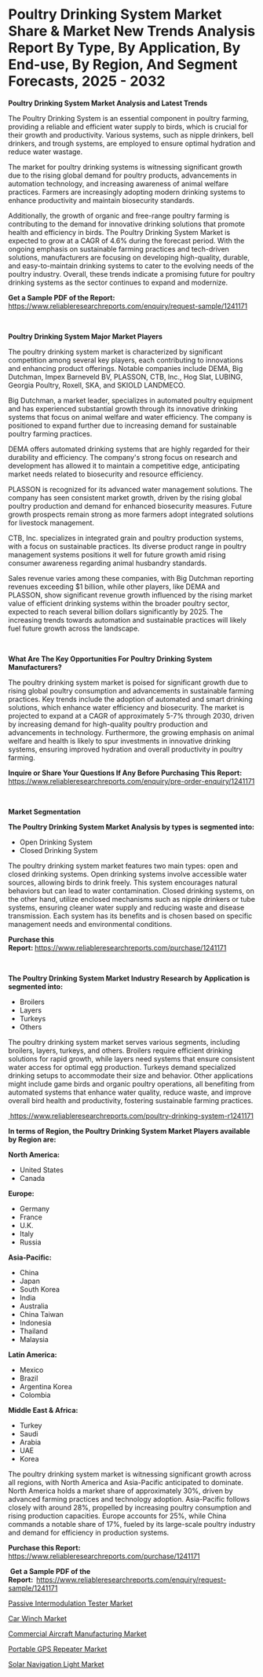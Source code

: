 <p><h1>Poultry Drinking System Market Share & Market New Trends Analysis Report By Type, By Application, By End-use, By Region, And Segment Forecasts, 2025 - 2032</h1></p><p><strong>Poultry Drinking System Market Analysis and Latest Trends</strong></p>
<p><p>The Poultry Drinking System is an essential component in poultry farming, providing a reliable and efficient water supply to birds, which is crucial for their growth and productivity. Various systems, such as nipple drinkers, bell drinkers, and trough systems, are employed to ensure optimal hydration and reduce water wastage. </p><p>The market for poultry drinking systems is witnessing significant growth due to the rising global demand for poultry products, advancements in automation technology, and increasing awareness of animal welfare practices. Farmers are increasingly adopting modern drinking systems to enhance productivity and maintain biosecurity standards. </p><p>Additionally, the growth of organic and free-range poultry farming is contributing to the demand for innovative drinking solutions that promote health and efficiency in birds. The Poultry Drinking System Market is expected to grow at a CAGR of 4.6% during the forecast period. With the ongoing emphasis on sustainable farming practices and tech-driven solutions, manufacturers are focusing on developing high-quality, durable, and easy-to-maintain drinking systems to cater to the evolving needs of the poultry industry. Overall, these trends indicate a promising future for poultry drinking systems as the sector continues to expand and modernize.</p></p>
<p><strong>Get a Sample PDF of the Report:&nbsp;</strong> <a href="https://www.reliableresearchreports.com/enquiry/request-sample/1241171?utm_campaign=31&utm_medium=2&utm_source=Github&utm_content=ia&utm_term=11042025&utm_id=poultry-drinking-system">https://www.reliableresearchreports.com/enquiry/request-sample/1241171</a></p>
<p>&nbsp;</p>
<p><strong>Poultry Drinking System Major Market Players</strong></p>
<p><p>The poultry drinking system market is characterized by significant competition among several key players, each contributing to innovations and enhancing product offerings. Notable companies include DEMA, Big Dutchman, Impex Barneveld BV, PLASSON, CTB, Inc., Hog Slat, LUBING, Georgia Poultry, Roxell, SKA, and SKIOLD LANDMECO.</p><p>Big Dutchman, a market leader, specializes in automated poultry equipment and has experienced substantial growth through its innovative drinking systems that focus on animal welfare and water efficiency. The company is positioned to expand further due to increasing demand for sustainable poultry farming practices.</p><p>DEMA offers automated drinking systems that are highly regarded for their durability and efficiency. The company's strong focus on research and development has allowed it to maintain a competitive edge, anticipating market needs related to biosecurity and resource efficiency.</p><p>PLASSON is recognized for its advanced water management solutions. The company has seen consistent market growth, driven by the rising global poultry production and demand for enhanced biosecurity measures. Future growth prospects remain strong as more farmers adopt integrated solutions for livestock management.</p><p>CTB, Inc. specializes in integrated grain and poultry production systems, with a focus on sustainable practices. Its diverse product range in poultry management systems positions it well for future growth amid rising consumer awareness regarding animal husbandry standards.</p><p>Sales revenue varies among these companies, with Big Dutchman reporting revenues exceeding $1 billion, while other players, like DEMA and PLASSON, show significant revenue growth influenced by the rising market value of efficient drinking systems within the broader poultry sector, expected to reach several billion dollars significantly by 2025. The increasing trends towards automation and sustainable practices will likely fuel future growth across the landscape.</p></p>
<p>&nbsp;</p>
<p><strong>What Are The Key Opportunities For Poultry Drinking System Manufacturers?</strong></p>
<p><p>The poultry drinking system market is poised for significant growth due to rising global poultry consumption and advancements in sustainable farming practices. Key trends include the adoption of automated and smart drinking solutions, which enhance water efficiency and biosecurity. The market is projected to expand at a CAGR of approximately 5-7% through 2030, driven by increasing demand for high-quality poultry production and advancements in technology. Furthermore, the growing emphasis on animal welfare and health is likely to spur investments in innovative drinking systems, ensuring improved hydration and overall productivity in poultry farming.</p></p>
<p><strong>Inquire or Share Your Questions If Any Before Purchasing This Report:</strong> <a href="https://www.reliableresearchreports.com/enquiry/pre-order-enquiry/1241171?utm_campaign=31&utm_medium=2&utm_source=Github&utm_content=ia&utm_term=11042025&utm_id=poultry-drinking-system">https://www.reliableresearchreports.com/enquiry/pre-order-enquiry/1241171</a></p>
<p>&nbsp;</p>
<p><strong>Market Segmentation</strong></p>
<p><strong>The Poultry Drinking System Market Analysis by types is segmented into:</strong></p>
<p><ul><li>Open Drinking System</li><li>Closed Drinking System</li></ul></p>
<p><p>The poultry drinking system market features two main types: open and closed drinking systems. Open drinking systems involve accessible water sources, allowing birds to drink freely. This system encourages natural behaviors but can lead to water contamination. Closed drinking systems, on the other hand, utilize enclosed mechanisms such as nipple drinkers or tube systems, ensuring cleaner water supply and reducing waste and disease transmission. Each system has its benefits and is chosen based on specific management needs and environmental conditions.</p></p>
<p><strong>Purchase this Report:&nbsp;</strong><a href="https://www.reliableresearchreports.com/purchase/1241171?utm_campaign=31&utm_medium=2&utm_source=Github&utm_content=ia&utm_term=11042025&utm_id=poultry-drinking-system">https://www.reliableresearchreports.com/purchase/1241171</a></p>
<p>&nbsp;</p>
<p><strong>The Poultry Drinking System Market Industry Research by Application is segmented into:</strong></p>
<p><ul><li>Broilers</li><li>Layers</li><li>Turkeys</li><li>Others</li></ul></p>
<p><p>The poultry drinking system market serves various segments, including broilers, layers, turkeys, and others. Broilers require efficient drinking solutions for rapid growth, while layers need systems that ensure consistent water access for optimal egg production. Turkeys demand specialized drinking setups to accommodate their size and behavior. Other applications might include game birds and organic poultry operations, all benefiting from automated systems that enhance water quality, reduce waste, and improve overall bird health and productivity, fostering sustainable farming practices.</p></p>
<p><a href="https://www.reliableresearchreports.com/poultry-drinking-system-r1241171?utm_campaign=31&utm_medium=2&utm_source=Github&utm_content=ia&utm_term=11042025&utm_id=poultry-drinking-system">&nbsp;https://www.reliableresearchreports.com/poultry-drinking-system-r1241171</a></p>
<p><strong>In terms of Region, the Poultry Drinking System Market Players available by Region are:</strong></p>
<p>
    <p> <strong> North America: </strong>
        <ul>
            <li>United States</li>
            <li>Canada</li>
        </ul>
        </p> 
    <p> <strong> Europe: </strong>
        <ul>
            <li>Germany</li>
            <li>France</li>
            <li>U.K.</li>
            <li>Italy</li>
            <li>Russia</li>
        </ul>
        </p> 
    <p> <strong> Asia-Pacific: </strong>
        <ul>
            <li>China</li>
            <li>Japan</li>
            <li>South Korea</li>
            <li>India</li>
            <li>Australia</li>
            <li>China Taiwan</li>
            <li>Indonesia</li>
            <li>Thailand</li>
            <li>Malaysia</li>
        </ul>
        </p> 
    <p> <strong> Latin America: </strong>
        <ul>
            <li>Mexico</li>
            <li>Brazil</li>
            <li>Argentina Korea</li>
            <li>Colombia</li>
        </ul>
        </p> 
    <p> <strong> Middle East & Africa: </strong>
        <ul>
            <li>Turkey</li>
            <li>Saudi</li>
            <li>Arabia</li>
            <li>UAE</li>
            <li>Korea</li>
        </ul>
    </p>
    </p>
<p><p>The poultry drinking system market is witnessing significant growth across all regions, with North America and Asia-Pacific anticipated to dominate. North America holds a market share of approximately 30%, driven by advanced farming practices and technology adoption. Asia-Pacific follows closely with around 28%, propelled by increasing poultry consumption and rising production capacities. Europe accounts for 25%, while China commands a notable share of 17%, fueled by its large-scale poultry industry and demand for efficiency in production systems.</p></p>
<p><strong>Purchase this Report: </strong><a href="https://www.reliableresearchreports.com/purchase/1241171?utm_campaign=31&utm_medium=2&utm_source=Github&utm_content=ia&utm_term=11042025&utm_id=poultry-drinking-system">https://www.reliableresearchreports.com/purchase/1241171</a></p>
<p>&nbsp;<strong>Get a Sample PDF of the Report:&nbsp;&nbsp;</strong><a href="https://www.reliableresearchreports.com/enquiry/request-sample/1241171?utm_campaign=31&utm_medium=2&utm_source=Github&utm_content=ia&utm_term=11042025&utm_id=poultry-drinking-system">https://www.reliableresearchreports.com/enquiry/request-sample/1241171</a></p>
<p><strong></strong></p>
<p><p><a href="https://github.com/berbelsagwan/Market-Research-Report-List-1/blob/main/passive-intermodulation-tester-market.md?utm_campaign=31&utm_medium=2&utm_source=Github&utm_content=ia&utm_term=11042025&utm_id=poultry-drinking-system">Passive Intermodulation Tester Market</a></p><p><a href="https://github.com/tselahiara/Market-Research-Report-List-1/blob/main/car-winch-market.md?utm_campaign=31&utm_medium=2&utm_source=Github&utm_content=ia&utm_term=11042025&utm_id=poultry-drinking-system">Car Winch Market</a></p><p><a href="https://github.com/waverlyam689/Market-Research-Report-List-1/blob/main/commercial-aircraft-manufacturing-market.md?utm_campaign=31&utm_medium=2&utm_source=Github&utm_content=ia&utm_term=11042025&utm_id=poultry-drinking-system">Commercial Aircraft Manufacturing Market</a></p><p><a href="https://github.com/barnickclara79/Market-Research-Report-List-1/blob/main/portable-gps-repeater-market.md?utm_campaign=31&utm_medium=2&utm_source=Github&utm_content=ia&utm_term=11042025&utm_id=poultry-drinking-system">Portable GPS Repeater Market</a></p><p><a href="https://github.com/leopardmicheal7019/Market-Research-Report-List-1/blob/main/solar-navigation-light-market.md?utm_campaign=31&utm_medium=2&utm_source=Github&utm_content=ia&utm_term=11042025&utm_id=poultry-drinking-system">Solar Navigation Light Market</a></p></p>